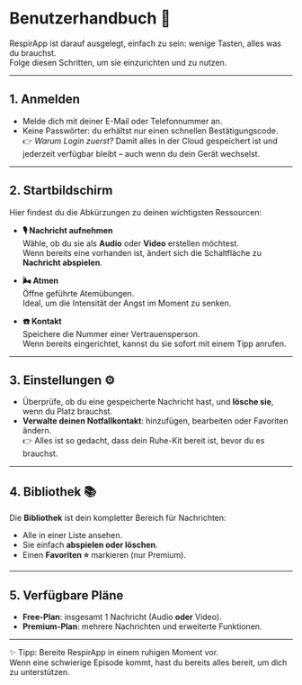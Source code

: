 # Benutzerhandbuch 📖

RespirApp ist darauf ausgelegt, einfach zu sein: wenige Tasten, alles was du brauchst.  
Folge diesen Schritten, um sie einzurichten und zu nutzen.

---

## 1. Anmelden
- Melde dich mit deiner E-Mail oder Telefonnummer an.  
- Keine Passwörter: du erhältst nur einen schnellen Bestätigungscode.  
👉 *Warum Login zuerst?* Damit alles in der Cloud gespeichert ist und jederzeit verfügbar bleibt – auch wenn du dein Gerät wechselst.

---

## 2. Startbildschirm
Hier findest du die Abkürzungen zu deinen wichtigsten Ressourcen:

- **🎙️ Nachricht aufnehmen**  
  Wähle, ob du sie als **Audio** oder **Video** erstellen möchtest.  
  Wenn bereits eine vorhanden ist, ändert sich die Schaltfläche zu **Nachricht abspielen**.

- **🌬️ Atmen**  
  Öffne geführte Atemübungen.  
  Ideal, um die Intensität der Angst im Moment zu senken.

- **☎️ Kontakt**  
  Speichere die Nummer einer Vertrauensperson.  
  Wenn bereits eingerichtet, kannst du sie sofort mit einem Tipp anrufen.

---

## 3. Einstellungen ⚙️
- Überprüfe, ob du eine gespeicherte Nachricht hast, und **lösche sie**, wenn du Platz brauchst.  
- **Verwalte deinen Notfallkontakt**: hinzufügen, bearbeiten oder Favoriten ändern.  
👉 Alles ist so gedacht, dass dein Ruhe-Kit bereit ist, bevor du es brauchst.

---

## 4. Bibliothek 📚
Die **Bibliothek** ist dein kompletter Bereich für Nachrichten:
- Alle in einer Liste ansehen.  
- Sie einfach **abspielen oder löschen**.  
- Einen **Favoriten ⭐** markieren (nur Premium).  

---

## 5. Verfügbare Pläne
- **Free-Plan**: insgesamt 1 Nachricht (Audio **oder** Video).  
- **Premium-Plan**: mehrere Nachrichten und erweiterte Funktionen.  

---

✨ Tipp: Bereite RespirApp in einem ruhigen Moment vor.  
Wenn eine schwierige Episode kommt, hast du bereits alles bereit, um dich zu unterstützen.
